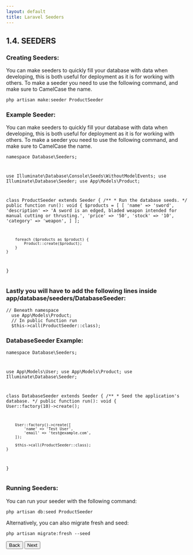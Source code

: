 ```yaml
---
layout: default
title: Laravel Seeders
---
```


<h2>1.4. SEEDERS</h2>
<h3>Creating Seeders:</h3>
<p>You can make seeders to quickly fill your database with data when developing, this is both useful for deployment as it is for working with others. To make a seeder you need to use the following command, and make sure to CamelCase the name.</p>

<div class="codesnippet-wrapper">
  <div class="line-numbers">
</div>
<pre class="codesnippet"><code>php artisan make:seeder ProductSeeder</code></pre></div>

<h3>Example Seeder:</h3>
<p>You can make seeders to quickly fill your database with data when developing, this is both useful for deployment as it is for working with others. To make a seeder you need to use the following command, and make sure to CamelCase the name.</p>
<div class="codesnippet-wrapper">
  <div class="line-numbers">
</div>
<pre class="codesnippet"><code><?php

namespace Database\Seeders;

use Illuminate\Database\Console\Seeds\WithoutModelEvents;
use Illuminate\Database\Seeder;
use App\Models\Product;

class ProductSeeder extends Seeder
{
    /**
     * Run the database seeds.
     */
    public function run(): void
    {
        $products = [
            [
                'name' => 'sword',
                'description' => 'A sword is an edged, bladed weapon intended for manual cutting or thrusting.',
                'price' => '50',
                'stock' => '10',
                'category' => 'weapon',
            ]
        ];

        foreach ($products as $product) {
            Product::create($product);
        }
    }
}</code></pre></div>

<h3>Lastly you will have to add the following lines inside app/database/seeders/DatabaseSeeder:</h3>
<div class="codesnippet-wrapper">
  <div class="line-numbers">
</div>
<pre class="codesnippet"><code>// Beneath namespace
  use App\Models\Product;
  // In public function run
  $this->call(ProductSeeder::class);</code></pre></div>

<h3>DatabaseSeeder Example:</h3>
<div class="codesnippet-wrapper">
  <div class="line-numbers">
</div>
<pre class="codesnippet"><code><?php

namespace Database\Seeders;

use App\Models\User;
use App\Models\Product;
use Illuminate\Database\Seeder;

class DatabaseSeeder extends Seeder
{
    /**
     * Seed the application's database.
     */
    public function run(): void
    {
        User::factory(10)->create();

        User::factory()->create([
            'name' => 'Test User',
            'email' => 'test@example.com',
        ]);

        $this->call(ProductSeeder::class);
    }
}</code></pre></div>

<h3>Running Seeders:</h3>
<p>You can run your seeder with the following command:</p>
<div class="codesnippet-wrapper">
  <div class="line-numbers">
</div>
<pre class="codesnippet"><code>php artisan db:seed ProductSeeder</code></pre></div>

<p>Alternatively, you can also migrate fresh and seed:</p>
<div class="codesnippet-wrapper">
  <div class="line-numbers">
</div>
<pre class="codesnippet"><code>php artisan migrate:fresh --seed</code></pre></div>

<a href="/views/laravel/migrations"><button>Back</button></a>
<a href="/views/laravel/components"><button>Next</button></a>
